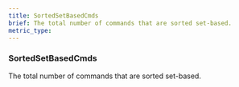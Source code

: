 ```yaml
---
title: SortedSetBasedCmds
brief: The total number of commands that are sorted set-based.
metric_type:
---
```

### SortedSetBasedCmds

The total number of commands that are sorted set-based.
